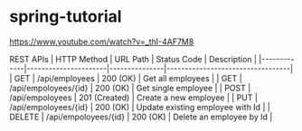 # spring-tutorial
https://www.youtube.com/watch?v=_thI-4AF7M8


REST APIs
| HTTP Method | URL Path             | Status Code   | Description                      |
|-------------|----------------------|---------------|----------------------------------|
| GET         | /api/employees       | 200 (OK)      | Get all employees                |
| GET         | /api/empoloyees/{id} | 200 (OK)      | Get single employee              |
| POST        | /api/empoloyees      | 201 (Created) | Create a new employee            |
| PUT         | /api/empoloyees/{id} | 200 (OK)      | Update existing employee with Id |
| DELETE      | /api/empoloyees/{id} | 200 (OK)      | Delete an employee by Id         |

